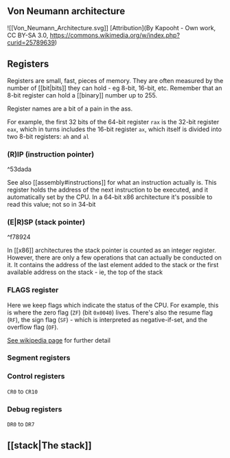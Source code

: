 ## Von Neumann architecture

![[Von_Neumann_Architecture.svg]] [Attribution](By Kapooht - Own work, CC BY-SA 3.0, https://commons.wikimedia.org/w/index.php?curid=25789639)

## Registers
Registers are small, fast, pieces of memory. They are often measured by the number of [[bit|bits]] they can hold - eg 8-bit, 16-bit, etc. Remember that an 8-bit register can hold a [[binary]] number up to 255. 

Register names are a bit of a pain in the ass.

For example, the first 32 bits of the 64-bit register `rax` is the 32-bit register `eax`, which in turns includes the 16-bit register `ax`, which itself is divided into two 8-bit registers: `ah` and `al`

### (R)IP (instruction pointer)

^53dada

See also [[assembly#instructions]] for what an instruction actually is. This register holds the address of the next instruction to be executed, and it automatically set by the CPU. In a 64-bit x86 architecture it's possible to read this value; not so in 34-bit

### (E|R)SP (stack pointer)

^f78924

In [[x86]] architectures the stack pointer is counted as an integer register. However, there are only a few operations that can actually be conducted on it. It contains the address of the last element added to the stack or the first available address on the stack - ie, the top of the stack

### FLAGS register
Here we keep flags which indicate the status of the CPU. For example, this is where the zero flag (`ZF`) (bit `0x0040`) lives. There's also the resume flag (`RF`), the sign flag (`SF`) - which is interpreted as negative-if-set, and the overflow flag (`OF`).

[See wikipedia page](https://en.wikipedia.org/wiki/FLAGS_register) for further detail

### Segment registers

### Control registers
`CR0` to `CR10`

### Debug registers
`DR0` to `DR7`

## [[stack|The stack]]